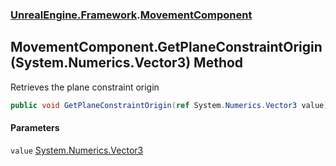 ### [UnrealEngine.Framework](./UnrealEngine-Framework.md 'UnrealEngine.Framework').[MovementComponent](./MovementComponent.md 'UnrealEngine.Framework.MovementComponent')
## MovementComponent.GetPlaneConstraintOrigin(System.Numerics.Vector3) Method
Retrieves the plane constraint origin  
```csharp
public void GetPlaneConstraintOrigin(ref System.Numerics.Vector3 value);
```
#### Parameters
<a name='UnrealEngine-Framework-MovementComponent-GetPlaneConstraintOrigin(System-Numerics-Vector3)-value'></a>
`value` [System.Numerics.Vector3](https://docs.microsoft.com/en-us/dotnet/api/System.Numerics.Vector3 'System.Numerics.Vector3')  
  
